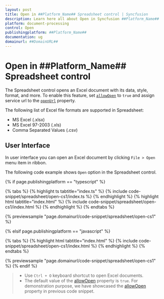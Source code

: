 ```yaml
---
layout: post
title: Open in ##Platform_Name## Spreadsheet control | Syncfusion
description: Learn here all about Open in Syncfusion ##Platform_Name## Spreadsheet control of Syncfusion Essential JS 2 and more.
platform: document-processing
control: Open 
publishingplatform: ##Platform_Name##
documentation: ug
domainurl: ##DomainURL##
---
```


# Open in ##Platform_Name## Spreadsheet control

The Spreadsheet control opens an Excel document with its data, style, format, and more. To enable this feature, set [`allowOpen`](../api/spreadsheet/#allowopen) to `true` and assign service url to the [`openUrl`](../api/spreadsheet/#openurl) property.

The following list of Excel file formats are supported in Spreadsheet:

* MS Excel (.xlsx)
* MS Excel 97-2003 (.xls)
* Comma Separated Values (.csv)

## User Interface

In user interface you can open an Excel document by clicking `File > Open` menu item in ribbon.

The following code example shows `Open` option in the Spreadsheet control.

{% if page.publishingplatform == "typescript" %}

 {% tabs %}
{% highlight ts tabtitle="index.ts" %}
{% include code-snippet/spreadsheet/open-cs1/index.ts %}
{% endhighlight %}
{% highlight html tabtitle="index.html" %}
{% include code-snippet/spreadsheet/open-cs1/index.html %}
{% endhighlight %}
{% endtabs %}
        
{% previewsample "page.domainurl/code-snippet/spreadsheet/open-cs1" %}

{% elsif page.publishingplatform == "javascript" %}

{% tabs %}
{% highlight html tabtitle="index.html" %}
{% include code-snippet/spreadsheet/open-cs1/index.html %}
{% endhighlight %}
{% endtabs %}

{% previewsample "page.domainurl/code-snippet/spreadsheet/open-cs1" %}
{% endif %}

> * Use `Ctrl + O` keyboard shortcut to open Excel documents.
> * The default value of the [allowOpen](../api/spreadsheet/#allowopen) property is `true`. For demonstration purpose, we have showcased the [allowOpen](../api/spreadsheet/#allowopen) property in previous code snippet.